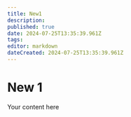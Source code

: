 ```yaml
---
title: New1
description: 
published: true
date: 2024-07-25T13:35:39.961Z
tags: 
editor: markdown
dateCreated: 2024-07-25T13:35:39.961Z
---
```


# New 1
Your content here
